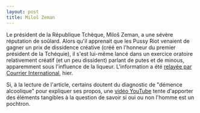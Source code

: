 ```yaml
---
layout: post
title: Miloš Zeman
---
```

Le président de la République Tchèque, Miloš Zeman, a une sévère
réputation de soûlard. Alors qu'il apprenait que les Pussy Riot venaient
de gagner un prix de dissidence créative (créé en l'honneur du premier
président de la Tchéquie), il s'est lui-même lancé dans un exercice
oratoire relativement créatif (et un peu dissident) parlant de putes et
de minous, apparemment sous l'influence de la liqueur. L'information a
été [relayée par Courrier International](http://www.courrierinternational.com/article/2014/11/05/le-president-a-t-il-perdu-la-boule),
hier.

Si, à la lecture de l'article, certains doutent du diagnostic de
"démence alcoolique" pour expliquer ses propos, une
[vidéo YouTube](https://www.youtube.com/watch?v=S81rm7ZWlno) tente
d'apporter des éléments tangibles à la question de savoir si oui ou
non l'homme est un pochtron.

